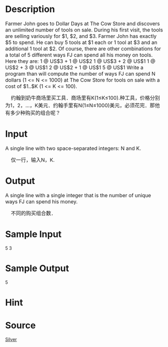 
# Description

<div class="content"><p><span style="font-size: medium">Farmer John goes to Dollar Days at The Cow Store and discovers an unlimited number of tools on sale. During his first visit, the tools are selling variously for $1, $2, and $3. Farmer John has exactly $5 to spend. He can buy 5 tools at $1 each or 1 tool at $3 and an additional 1 tool at $2. Of course, there are other combinations for a total of 5 different ways FJ can spend all his money on tools. Here they are: 1 @ US$3 + 1 @ US$2 1 @ US$3 + 2 @ US$1 1 @ US$2 + 3 @ US$1 2 @ US$2 + 1 @ US$1 5 @ US$1 Write a program than will compute the number of ways FJ can spend N dollars (1 &lt;= N &lt;= 1000) at The Cow Store for tools on sale with a cost of $1..$K (1 &lt;= K &lt;= 100). </span></p>
<div><span style="font-size: medium">    约翰到奶牛商场里买工具．商场里有K(1≤K≤100).种工具，价格分别为1，2，…，K美元．约翰手里有N(1≤N≤1000)美元，必须花完．那他有多少种购买的组合呢？</span></div></div>

# Input

<div class="content"><p><span style="font-size: medium">A single line with two space-separated integers: N and K. </span></p>
<div><span style="font-size: medium">    仅一行，输入N，K.</span></div></div>

# Output

<div class="content"><p><span style="font-size: medium">A single line with a single integer that is the number of unique ways FJ can spend his money. </span></p>
<div><span style="font-size: medium">    不同的购买组合数．</span></div>
<p></p></div>

# Sample Input

<div class="content"><span class="sampledata">5 3<br/>
</span></div>

# Sample Output

<div class="content"><span class="sampledata">5</span></div>

# Hint

<div class="content"><p></p></div>

# Source

<div class="content"><p><a href="problemset.php?search=Silver">Silver</a></p></div>

